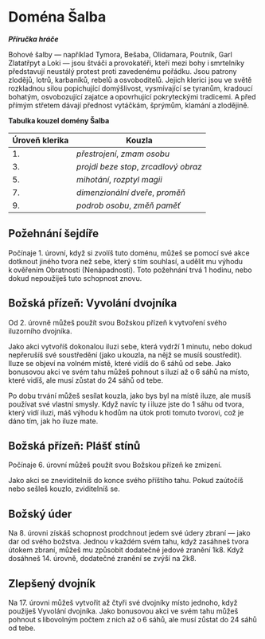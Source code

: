 # Doména Šalba

***Příručka hráče***
  
Bohové šalby — například Tymora, Bešaba, Olidamara, Poutník, Garl Zlatatřpyt a Loki — jsou štváči a provokatéři, kteří mezi bohy i smrtelníky představují neustálý protest proti zavedenému pořádku. Jsou patrony zlodějů, lotrů, karbaníků, rebelů a osvoboditelů. Jejich klerici jsou ve světě rozkladnou silou popichující domýšlivost, vysmívající se tyranům, kradoucí bohatým, osvobozující zajatce a opovrhující pokryteckými tradicemi. A před přímým střetem dávají přednost vytáčkám, šprýmům, klamání a zlodějině.
  
**Tabulka kouzel domény Šalba**

| Úroveň klerika | Kouzla |
| --- | --- |
| 1. | *přestrojení*, *zmam osobu* |
| 3. | *projdi beze stop*, *zrcadlový obraz* |
| 5. | *mihotání*, *rozptyl magii* |
| 7. | *dimenzionální dveře*, *proměň* |
| 9. | *podrob osobu*, *změň paměť* |
  
## Požehnání šejdíře
  
Počínaje 1. úrovní, když si zvolíš tuto doménu, můžeš se pomocí své akce dotknout jiného tvora než sebe, který s tím souhlasí, a udělit mu výhodu k ověřením Obratnosti (Nenápadnosti). Toto požehnání trvá 1 hodinu, nebo dokud nepoužiješ tuto schopnost znovu.
  
## Božská přízeň: Vyvolání dvojníka
  
Od 2. úrovně můžeš použít svou Božskou přízeň k vytvoření svého iluzorního dvojníka.
  
Jako akci vytvoříš dokonalou iluzi sebe, která vydrží 1 minutu, nebo dokud nepřerušíš své soustředění (jako u kouzla, na nějž se musíš soustředit). Iluze se objeví na volném místě, které vidíš do 6 sáhů od sebe. Jako bonusovou akci ve svém tahu můžeš pohnout s iluzí až o 6 sáhů na místo, které vidíš, ale musí zůstat do 24 sáhů od tebe.
  
Po dobu trvání můžeš sesílat kouzla, jako bys byl na místě iluze, ale musíš používat své vlastní smysly. Když navíc ty i iluze jste do 1 sáhu od tvora, který vidí iluzi, máš výhodu k hodům na útok proti tomuto tvorovi, což je dáno tím, jak ho iluze mate.
  
## Božská přízeň: Plášť stínů
  
Počínaje 6. úrovní můžeš použít svou Božskou přízeň ke zmizení.
  
Jako akci se zneviditelníš do konce svého příštího tahu. Pokud zaútočíš nebo sešleš kouzlo, zviditelníš se.
  
## Božský úder
  
Na 8. úrovni získáš schopnost prodchnout jedem své údery zbraní — jako dar od svého božstva. Jednou v každém svém tahu, když zasáhneš tvora útokem zbraní, můžeš mu způsobit dodatečné jedové zranění 1k8. Když dosáhneš 14. úrovně, dodatečné zranění se zvýší na 2k8.
  
## Zlepšený dvojník
  
Na 17. úrovni můžeš vytvořit až čtyři své dvojníky místo jednoho, když použiješ Vyvolání dvojníka. Jako bonusovou akci ve svém tahu můžeš pohnout s libovolným počtem z nich až o 6 sáhů, ale musí zůstat do 24 sáhů od tebe.
<!--stackedit_data:
eyJoaXN0b3J5IjpbMTA2ODczNjE3OCw3MzA5OTgxMTZdfQ==
-->